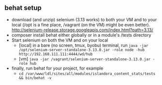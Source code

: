 ## behat setup
* download (and unzip) selenium (3.13 works) to both your VM and to your local (/opt is a fine place, /vagrant (on the VM) might be even better).
http://selenium-release.storage.googleapis.com/index.html?path=3.13/
* composer install behat either globally or in a module's /tests directory
* Start selenium on both the VM and on your local
  * [local] in a bare (no screen, tmux, byobu) terminal, run `java -jar /opt/selenium-server-standalone-3.13.0.jar -role node -hub http://192.168.111.111:4444/wd/hub`
  * [vm] `java -jar /vagrant/selenium-server-standalone-3.13.0.jar -role hub`
* finally, run behat for your project, for example
  * `cd /var/www/ldl/sites/all/modules/islandora_content_stats/tests && bin/behat -v`
